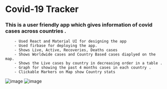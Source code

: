 # Covid-19 Tracker 

### This is a user friendly app which gives information of covid cases across countries .
        - Used React and Material UI for designing the app
        - Used firbase for deploying the app.
        - Shows Live, Active, Recoveries, Deaths cases
        - Shows Worldwide cases and Country Based cases diaplyed on the map.
        - Shows the Live cases by country in decreasing order in a table .
        - Graph for showing the past 4 months cases in each country .
        - Clickable Markers on Map show Country stats

![image](https://user-images.githubusercontent.com/84001343/125254096-c263b780-e317-11eb-989c-cdfd0a2b59ce.png)
![image](https://user-images.githubusercontent.com/84001343/125254207-e0c9b300-e317-11eb-9eff-482ee405d6c3.png)

